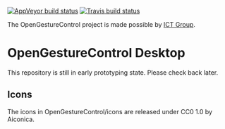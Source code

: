 [![AppVeyor build status](https://ci.appveyor.com/api/projects/status/tnpmuci01r65v5bi?svg=true)](https://ci.appveyor.com/project/TheLastProject/desktop) [![Travis build status](https://travis-ci.org/OpenGestureControl/Desktop.svg?branch=master)](https://travis-ci.org/OpenGestureControl)

The OpenGestureControl project is made possible by [ICT Group](https://ict.eu/).

# OpenGestureControl Desktop
This repository is still in early prototyping state. Please check back later.

## Icons
The icons in OpenGestureControl/icons are released under CC0 1.0 by Aiconica.
